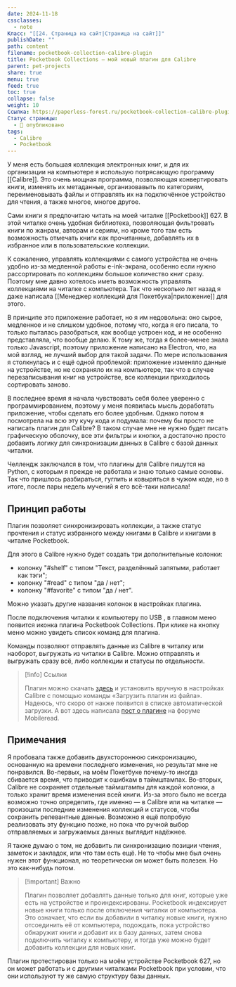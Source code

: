 ```yaml
---
date: 2024-11-18
cssclasses:
  - note
Класс: "[[24. Страница на сайт|Страница на сайт]]"
publishDate: ""
path: content
filename: pocketbook-collection-calibre-plugin
title: Pocketbook Collections — мой новый плагин для Calibre
parent: pet-projects
share: true
menu: true
feed: true
toc: true
collapse: false
weight: 10
Ссылка: https://paperless-forest.ru/pocketbook-collection-calibre-plugin/
Статус страницы:
  - 📢 опубликовано
tags:
  - Calibre
  - Pocketbook
---
```




У меня есть большая коллекция электронных книг, и для их организации на компьютере я использую потрясающую программу [[Calibre]]. Это очень мощная программа, позволяющая конвертировать книги, изменять их метаданные, организовавыть по категориям, переименовывать файлы и отправлять их на подключённое устройство для чтения, а также многое, многое другое.

Сами книги я предпочитаю читать на моей читалке [[Pocketbook]] 627. В этой читалке очень удобная библиотека, позволяющая фильтровать книги по жанрам, авторам и сериям, но кроме того там есть возможность отмечать книги как прочитанные, добавлять их в избранное или в пользовательские коллекции.

К сожалению, управлять коллекциями с самого устройства не очень удобно из-за медленной работы e-ink-экрана, особенно если нужно рассортировать по коллекциям большое количество книг сразу. Поэтому мне давно хотелось иметь возможность управлять коллекциями на читалке с компьютера. Так что несколько лет назад я даже написала [[Менеджер коллекций для Покетбука|приложение]] для этого. 

В принципе это приложение работает, но я им недовольна: оно сырое, медленное и не слишком удобное, потому что, когда я его писала, то только пыталась разобраться, как вообще устроен код, и не особенно представляла, что вообще делаю. К тому же, тогда я более-менее знала только Javascript, поэтому приложение написано на Electron, что, на мой взгляд, не лучший выбор для такой задачи. По мере использования я столкнулась и с ещё одной проблемой: приложение изменяло данные на устройстве, но не сохраняло их на компьютере, так что в случае перезаписывания книг на устройстве, все коллекции приходилось сортировать заново.

В последнее время я начала чувствовать себя более уверенно с программированием, поэтому у меня появилась мысль доработать приложение, чтобы сделать его более удобным. Однако потом я посмотрела на всю эту кучу кода и подумала: почему бы просто не написать плагин для Calibre? В таком случае мне не нужно будет писать графическую оболочку, все эти фильтры и кнопки, а достаточно просто добавить логику для синхронизации данных в Calibre с базой данных читалки.

Челлендж заключался в том, что плагины для Calibre пишутся на Python, с которым я прежде не работала и знаю только самые основы. Так что пришлось разбираться, гуглить и ковыряться в чужом коде, но в итоге, после пары недель мучений я его всё-таки написала!

## Принцип работы

Плагин позволяет синхронизировать коллекции, а также статус прочтения и статус избранного между книгами в Calibre и книгами в читалке Pocketbook.

Для этого в Calibre нужно будет создать три дополнительные колонки:
- колонку "#shelf" с типом "Текст, разделённый запятыми, работает как тэги";
- колонку "#read" с типом "да / нет";
- колонку "#favorite" с типом "да / нет".

Можно указать другие названия колонок в настройках плагина.

После подключения читалки к компьютеру по USB , в главном меню появится иконка плагина Pocketbook Collections. При клике на кнопку меню можно увидеть список команд для плагина.

Команды позволяют отправлять данные из Calibre в читалку или наоборот, выгружать из читалки в Calibre. Можно отправлять и выгружать сразу всё, либо коллекции и статусы по отдельности.

> [!info] Ссылки
> 
> Плагин можно скачать [здесь](https://github.com/anareaty/Pocketbook-Collections/releases) и установить вручную в настройках Calibre с помощью команды «Загрузить плагин из файла». Надеюсь, что скоро от накже появится в списке автоматической загрузки. А вот здесь написала [пост о плагине](https://www.mobileread.com/forums/showthread.php?t=364716) на форуме Mobileread.

## Примечания 

Я пробовала также добавить двухстороннюю синхронизацию, основанную на времени последнего изменения, но результат мне не понравился. Во-первых, на моём Покетбуке почему-то иногда сбивается время, что приводит к ошибкам в таймштампах. Во-вторых, Calibre не сохраняет отдельные таймштампы для каждой колонки, а только хранит время изменения всей книги. Из-за этого было не всегда возможно точно определить, где именно — в Calibre или на читалке — произошли последние изменения коллекций и статусов, чтобы сохранить релевантные данные. Возможно я ещё попробую реализовать эту функцию позже, но пока что ручной выбор отправляемых и загружаемых данных выглядит надёжнее.

Я также думаю о том, не добавить ли синхронизацию позиции чтения, заметок и закладок, или что там есть ещё. Не то чтобы мне был очень нужен этот функционал, но теоретически он может быть полезен. Но это как-нибудь потом.

> [!important] Важно
> 
> Плагин позволяет добавлять данные только для книг, которые уже есть на устройстве и проиндексированы. Pocketbook индексирует новые книги только после отключения читалки от компьютера. Это означает, что если вы добавили в читалку новые книги, нужно отсоединить её от компьютера, подождать, пока устройство обнаружит книги и добавит их в базу данных, затем снова подключить читалку к компьютеру, и тогда уже можно будет добавить коллекции для новых книг.

Плагин протестирован только на моём устройстве Pocketbook 627, но он может работать и с другими читалками Pocketbook при условии, что они используют ту же самую структуру базы данных.

